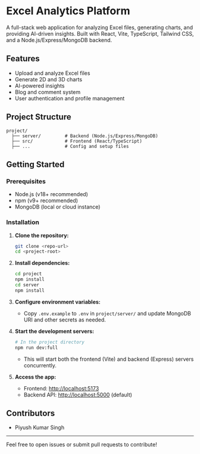 # Excel Analytics Platform

A full-stack web application for analyzing Excel files, generating charts, and providing AI-driven insights. Built with React, Vite, TypeScript, Tailwind CSS, and a Node.js/Express/MongoDB backend.

## Features
- Upload and analyze Excel files
- Generate 2D and 3D charts
- AI-powered insights
- Blog and comment system
- User authentication and profile management

## Project Structure
```
project/
  ├── server/         # Backend (Node.js/Express/MongoDB)
  ├── src/            # Frontend (React/TypeScript)
  ├── ...             # Config and setup files
```

## Getting Started

### Prerequisites
- Node.js (v18+ recommended)
- npm (v9+ recommended)
- MongoDB (local or cloud instance)

### Installation

1. **Clone the repository:**
   ```sh
   git clone <repo-url>
   cd <project-root>
   ```

2. **Install dependencies:**
   ```sh
   cd project
   npm install
   cd server
   npm install
   ```

3. **Configure environment variables:**
   - Copy `.env.example` to `.env` in `project/server/` and update MongoDB URI and other secrets as needed.

4. **Start the development servers:**
   ```sh
   # In the project directory
   npm run dev:full
   ```
   - This will start both the frontend (Vite) and backend (Express) servers concurrently.

5. **Access the app:**
   - Frontend: [http://localhost:5173](http://localhost:5173)
   - Backend API: [http://localhost:5000](http://localhost:5000) (default)

## Contributors
- Piyush Kumar Singh 

---
Feel free to open issues or submit pull requests to contribute!

